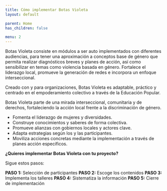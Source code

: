 ```yaml
---
title: Cómo implementar Botas Violeta
layout: default

parent: Home
has_children: false

menu: 2
---
```

Botas Violeta consiste en módulos a ser auto implementados con diferentes audiencias, para tener una aproximación a conceptos base de género que permita realizar diagnósticos breves y planes de acción, así como sensibilizar en temas como violencia basada en género. Fortalece el liderazgo local, promueve la generación de redes e incorpora un enfoque interseccional.

Creado con y para organizaciones, Botas Violeta es adaptable, práctico y centrado en el empoderamiento colectivo a través de la Educación Popular.

Botas Violeta parte de una mirada interseccional, comunitaria y de derechos, fortaleciendo la acción local frente a la discriminación de género.

- Fomenta el liderazgo de mujeres y diversidades.
- Construye conocimientos y saberes de forma colectiva.
- Promueve alianzas con gobiernos locales y actores clave.
- Adapta estrategias según los y las participantes.
- Moviliza acciones concretas mediante la implementación a través de planes acción específicos.

**¿Quieres implementar Botas Violeta con tu proyecto?**

Sigue estos pasos:

**PASO 1:** Selección de participantes
**PASO 2:** Escoge los contenidos
**PASO 3:** Implementa los talleres
**PASO 4:** Sistematiza la información
**PASO 5:** Cierre de implementación
